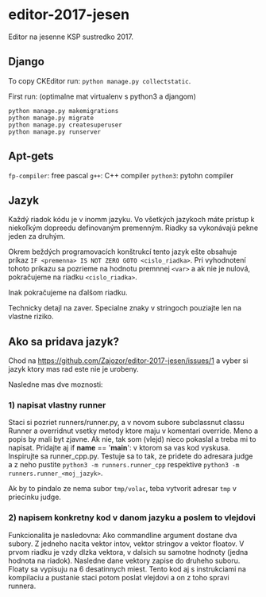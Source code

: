 # editor-2017-jesen
Editor na jesenne KSP sustredko 2017.

## Django

To copy CKEditor run: `python manage.py collectstatic`.

First run: (optimalne mat virtualenv s python3 a djangom)

```
python manage.py makemigrations
python manage.py migrate
python manage.py createsuperuser
python manage.py runserver
```


## Apt-gets
`fp-compiler`: free pascal
`g++`: C++ compiler
`python3`: pytohn compiler


## Jazyk

Každý riadok kódu je v inomm jazyku. Vo všetkých jazykoch máte prístup k niekoľkým
dopreedu definovaným premenným. Riadky sa vykonávajú pekne jeden za druhým.

Okrem beždých programovacích konštrukcí tento jazyk ešte obsahuje príkaz `IF <premenna> IS NOT ZERO GOTO <cislo_riadka>`. Pri vyhodnotení tohoto príkazu sa pozrieme na
  hodnotu premnnej `<var>` a ak nie je nulová, pokračujeme na riadku `<cislo_riadka>`.

Inak pokračujeme na ďalšom riadku.

Technicky detajl na zaver. Specialne znaky v stringoch pouziajte len na vlastne riziko.

## Ako sa pridava jazyk?

Chod na https://github.com/Zajozor/editor-2017-jesen/issues/1 a vyber si jazyk ktory mas rad este nie je urobeny.

Nasledne mas dve moznosti:

### 1) napisat vlastny runner

Staci si pozriet runners/runner.py, a v novom subore subclassnut classu Runner a overridnut vsetky metody ktore maju v komentari override.
Meno a popis by mali byt zjavne. Ak nie, tak som (vlejd) nieco pokaslal a treba mi to napisat.
Pridajte aj if __name__ == '__main__': v ktorom sa vas kod vyskusa.
Inspirujte sa runner_cpp.py.
Testuje sa to tak, ze pridete do adresara judge a z neho pustite `python3 -m runners.runner_cpp` respektive `python3 -m runners.runner_<moj_jazyk>`.

Ak by to pindalo ze nema subor `tmp/volac`, teba vytvorit adresar `tmp` v priecinku judge.

### 2) napisem konkretny kod v danom jazyku a poslem to vlejdovi

Funkcionalita je nasledovna:
Ako commandline argument dostane dva subory.
Z jedneho nacita vektor intov, vektor stringov a vektor floatov.
V prvom riadku je vzdy dlzka vektora, v dalsich su samotne hodnoty (jedna hodnota na riadok).
Nasledne dane vektory zapise do druheho suboru.
Floaty sa vypisuju na 6 desatinnych miest.
Tento kod aj s instrukciami na kompilaciu a pustanie staci potom poslat vlejdovi a on z toho spravi runnera.
